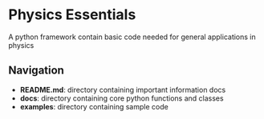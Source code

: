 # Physics Essentials
A python framework contain basic code needed for general applications in physics

## Navigation 
+ **README.md**: directory containing important information docs
+ **docs**:      directory containing core python functions and classes
+ **examples**:  directory containing sample code
